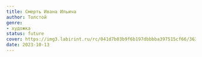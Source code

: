 ```yaml
---
title: Смерть Ивана Ильича
author: Толстой
genre:
- художка
status: future
cover: https://img3.labirint.ru/rc/041d7b03b9f6b197dbbbba397515cf66/363x561q80/books31/304689/cover.jpg?1563629411
date: 2023-10-13
---
```


